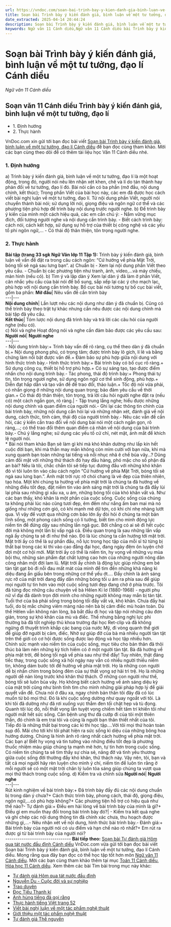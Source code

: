 ```yaml
---
url: https://vndoc.com/soan-bai-trinh-bay-y-kien-danh-gia-binh-luan-ve-mot-tu-tuong-dao-li-canh-dieu-298334
title: Soạn bài Trình bày ý kiến đánh giá, bình luận về một tư tưởng, đạo lí Cánh diều - Ngữ văn 11 Cánh diều - VnDoc.com
date_extracted: 2025-04-14 20:44:24
description: Soạn bài Trình bày ý kiến đánh giá, bình luận về một tư tưởng, đạo lí Cánh diều được VnDoc.com sưu tầm và xin gửi tới bạn đọc cùng tham khảo.
keywords: Ngữ văn 11 Cánh diều,Ngữ văn 11 Cánh diều bài Trình bày ý kiến đánh giá bình luận về một tư tưởng đạo lí,Soạn văn 11 Cánh diều,văn 11 Cánh diều,soạn văn 11,soạn bài 11 cánh diều,ngữ văn 11 cd,Soạn bài Trình bày ý kiến đánh giá bình luận về một tư tưởng đạo lí Cánh diều,Soạn bài Trình bày ý kiến đánh giá bình luận về một tư tưởng đạo lí,Soạn văn Trình bày ý kiến đánh giá bình luận về một tư tưởng đạo lí
---
```


# Soạn bài Trình bày ý kiến đánh giá, bình luận về một tư tưởng, đạo lí Cánh diều
 _Ngữ văn 11 Cánh diều_
## Soạn văn 11 Cánh diều Trình bày ý kiến đánh giá, bình luận về một tư tưởng, đạo lí
  * 1\. Định hướng
  * 2\. Thực hành

VnDoc.com xin gửi tới bạn đọc bài viết [Soạn bài Trình bày ý kiến đánh giá, bình luận về một tư tưởng, đạo lí Cánh diều](<https://vndoc.com/soan-bai-trinh-bay-y-kien-danh-gia-binh-luan-ve-mot-tu-tuong-dao-li-canh-dieu-298334>) để bạn đọc cùng tham khảo. Mời các bạn cùng theo dõi để có thêm tài liệu học Văn 11 Cánh diều nhé.
### 1\. Định hướng
a\) Trình bày ý kiến đánh giá, bình luận về một tư tưởng, đạo lí là một hoạt động, trong đó, người nói nêu lên nhận xét khen, chê và lí do tán thành hay phản đối về tư tưởng, đạo lí đó. Bài nói cần có ba phần \(mở đầu, nội dung chính, kết thúc\);
Trong phần Viết của bài học này, các em đã được học cách viết bài nghị luận về một tư tưởng, đạo lí. Từ nội dung phần Viết, người nói chuyển thành bài nói; sử dụng lời nói, giọng điệu và ngôn ngữ cơ thể và các phương tiện phù hợp để trình bày nội dung trước người nghe.
b\) Để trình bày ý kiến của mình một cách hiệu quả, các em cần chú ý:
\- Nắm vững mục đích, đối tượng người nghe và nội dung cần trình bày.
\- Biết cách trình bày: cách nói, cách kết hợp, sử dụng sự hỗ trợ của thiết bị công nghệ và các yếu tố phi ngôn ngữ,…
\- Có thái độ thân thiện, tôn trọng người nghe.
### 2\. Thực hành
**Bài tập \(trang 33 sgk Ngữ Văn lớp 11 Tập 1\):** Trình bày ý kiến đánh giá, bình luận về vấn đề đặt ra trong câu cách ngôn: “Cứ hướng về phía Mặt Trời, bóng tối sẽ ngả sau lưng bạn”.
a\) Chuẩn bị
\- Xem lại nội dung phần Viết theo yêu cầu.
\- Chuẩn bị các phương tiện như tranh, ảnh, video,…và máy chiếu, màn hình \(nếu có\).
b\) Tìm ý và lập dàn ý
Xem lại dàn ý đã làm ở phần Viết, cân nhắc yêu cầu của bài nói để bổ sung, sắp xếp lại các ý cho mạch lạc, phù hợp với nội dung cần trình bày. Bố cục bài nói tương tự bố cục bài viết, gồm ba phần:
**Mở đầu**|  Nêu vấn đề cần trình bày  
---|---  
**Nội dung chính**|  Lần lượt nêu các nội dung như dàn ý đã chuẩn bị. Cũng có thể trình bày theo trật tự khác nhưng cần nêu được các nội dung chính mà bài tập đã yêu cầu.  
**Kết thúc**|  Tóm lược nội dung đã trình bày và trả lời các câu hỏi của người nghe \(nếu có\).  
c\) Nói và nghe
Hoạt động nói và nghe cần đảm bảo được các yêu cầu sau:
**Người nói**| **Người nghe**  
---|---  
\- Nội dung trình bày:\+ Trình bày vấn đề rõ ràng, cụ thể theo dàn ý đã chuẩn bị.\+ Nội dung phong phú, có trọng tâm; được trình bày lô gích, lí lẽ và bằng chứng làm nổi bật được vấn đề.\+ Đảm bảo sự phù hợp giữa nội dung với hình thức trình bày.\- Hình thức trình bày:\+ Bài trình bày có bố cục rõ ràng.\+ Sử dụng công cụ, thiết bị hỗ trợ phù hợp.\+ Có sự sáng tạo, tạo được điểm nhấn cho nội dung trình bày.\- Tác phong, thái độ trình bày:\+ Phong thái tự tin, tôn trọng ngươi nghe, sử dụng ngôn ngữ cơ thể sinh động, phù hợp.\+ Diễn đạt hấp dẫn và tạo vấn đề để trao đổi, thảo luận.\+ Tốc độ nói vừa phải, có nhấn giọng ở những nội dung quan trọng; bảo đảm yêu cầu về thời gian.\+ Có thái độ thân thiện, tôn trọng, trả lời câu hỏi người nghe đặt ra \(nếu có\) một cách ngắn gọn, rõ ràng.| \- Tập trung lắng nghe; hiểu được những nội dung chính và quan điểm của người nói.\- Ghi lại các thông tin chính của bài trình bày, những nội dung cần hỏi lại và những nhận xét, đánh giá về nội dung, cách thức, tình cảm, thái độ của người trình bày.\- Nêu các vấn đề cần hỏi, các ý kiến cần trao đổi về nội dung bài nói một cách ngắn gọn, rõ ràng,…; có thể trao đổi thêm quan điểm cá nhân về nội dung của bài trình bày.\- Chú ý lắng nghe; sử dụng các yếu tố cử chỉ, nét mặt, ánh mắt để khích lệ người nói.  
\* Bài nói tham khảo
Bạn sẽ làm gì khi mà khó khăn dường như lấp kín hết cuộc đời bạn, khi mà thần may mắn không còn mỉm cười với bạn nữa, khi mà xung quanh bạn toàn những tai tiếng và nỗi nhục nhã ê chề bủa vây…? Dũng cảm đối mặt với những thử thách đó hay đầu hàng, phó mặc cho số phận đã an bài? Nếu là tôi, chắc chắn tôi sẽ tiếp tục đương đầu với những khó khăn đó vì tôi luôn tin vào câu cách ngôn “Cứ hướng về phía Mặt Trời, bóng tối sẽ ngả sau lưng bạn.”.
Ánh mặt trời rực rỡ chói chang là vẻ đẹp của thiên nhiên, tạo hóa. Một khi chúng ta hướng về phía mặt trời là chúng ta đã hướng về những điều tốt đẹp, đặt niềm tin vào ánh sáng mặt trời là chúng ta đã đẩy lùi lại phía sau những gì xấu xa, u ám, những bóng tối của khó khăn vất vả.
Như các bạn thấy, khó khăn là một phần của cuộc sống. Cuộc sống của chúng ta không phải lúc nào cũng tươi đẹp, êm đềm như nắng ấm ban mai mà nó giống như những cơn gió, có khi mạnh mẽ dữ tợn, có khi chỉ nhẹ nhàng lướt qua. Vì vậy để vượt qua những cơn bão lớn ấy đòi hỏi ở chúng ta một bản lĩnh sống, một phong cách sống có lí tưởng, biết tìm cho mình động lực niềm tin để đứng dậy sau những lần ngã gục. Bởi chẳng có ai sẽ đi hết cuộc đời mà không một lần bị vấp ngã cả. Điều quan trọng là sau những lần vấp ngã ấy chúng ta sẽ đi như thế nào. Đó là lúc chúng ta cần hướng tới mặt trời.
Mặt trời ấy có thể là sự phấn đấu, nỗ lực trong học tập của mỗi sĩ tử từng bị thất bại trong các kì thi vào cao đẳng đại học, đang ngày đêm ôn luyện chờ đợi một cơ hội mới. Mặt trời ấy có thể là niềm tin, hy vọng về những vụ mùa bội thu, những sản phẩm đạt chất lượng cao hơn của những người nông dân công nhân một đời lam lũ. Mặt trời ấy chính là động lực giúp những em bé tàn tật gạt bỏ đi nỗi đau mất mát của mình để tìm đến những khả năng kì diệu đang ẩn giấu bên trong những cơ thể yếu ớt…. Đấy chính là ánh sáng rực rỡ của mặt trời đang đẩy dần những bóng tối u ám ra phía sau để giúp mọi người tự tin hơn vào một cuộc sống tươi đẹp đang chờ ở phía trước.
Tôi đã từng đọc những câu chuyện về bà Hêlen Ki lơ \(1880-1968\) - người phụ nữ vĩ đại đã dành trọn đời mình cho những người không may mắn bị tàn tật. Tuổi thơ của bà phải sống trong bóng tối đầy vất vả, khó khăn. Chưa đầy hai tuổi, do bị mắc chứng viêm màng não nên bà bị câm điếc mù hoàn toàn. Dù thế Hêlen vẫn không nản lòng, bà bắt đầu đi học và tập nói những câu đơn giản, trong sự khó khăn của mù và điếc. Thế nhưng bằng nghị lực phi thường bà đã tốt nghiệp thủ khoa trường đại học Ret-clip và đã không ngừng đi thuyết trình khắp các bang của nước Mỹ, đi vòng quanh thế giới để giúp đỡ người bị câm, điếc. Nhờ sự giúp đỡ của bà mà nhiều người tàn tật trên thế giới có cơ hội được sống được lao động và học tập nhiều hơn. Chính sức mạnh vào niềm tin của cuộc sống, mục tiêu cho bản thân đã thôi thúc bà làm nên những kỳ tích hiếm có ở một người tàn tật. Bà đã hướng về phía mặt trời, để bóng tối ngả về phía sau như thế đấy\!
Tuy nhiên, thật đáng tiếc thay, trong cuộc sống xã hội ngày nay vẫn có nhiều người thiếu niềm tin, không dám bước tới để hướng về phía mặt trời. Họ là những con người dễ bị nhấn chìm trong bóng đêm của sự thất vọng sợ hãi trì trệ. Họ là những người dễ nản lòng trước khó khăn thử thách. Ở những con người như thế, bóng tối sẽ luôn bủa vây. Họ không biết cách hướng về ánh sáng diệu kỳ của mặt trời cũng như bình tĩnh tìm cho mình những giải pháp hợp lý để giải quyết vấn đề.
Chưa nói ở đâu xa, ngay chính bản thân tôi đây đã có lúc muốn từ bỏ mọi thứ. Đó là khi cuộc sống dường như quay ngoắt với tôi. Là khi tôi đã dường như đã rơi xuống vực thẳm đen tối chật hẹp và tù đọng. Quanh tôi lúc đó, nỗi thất vọng lẫn tuyệt vọng chiếm hết tâm trí khiến tôi như người mất hết sức sống. Căn bệnh ung thư đã cướp đi của tôi một thiên thần, đó chính là em trai tôi và cũng là người bạn thân thiết nhất của tôi. Tiếp đó là những thất bại trong các kì thi học tập….Với tôi mọi thứ hoàn toàn sụp đổ. Mãi cho tới khi tôi phát hiện ra sức sống kì diệu của những bông hoa hướng dương. Chúng là hình ảnh rõ ràng nhất cách hướng về phía mặt trời.
Các bạn ạ\! Biết hy vọng và tin tưởng vào những điều tốt đẹp là phương thuốc nhiệm màu giúp chúng ta mạnh mẽ hơn, tự tin hơn trong cuộc sống. Có niềm tin chúng ta sẽ tìm thấy sự chia sẻ, nâng đỡ và tình yêu thương giữa cuộc sống đời thường đầy khó khăn, thử thách này. Vậy nên, tôi, bạn và tất cả mọi người hãy rèn luyện cho mình ý chí, niềm tin để luôn tin rằng ở mỗi người sẽ có một mặt trời chân lý luôn tỏa sáng giúp chúng ta vượt qua mọi thử thách trong cuộc sống.
d\) Kiểm tra và chỉnh sửa
**Người nói**| **Người nghe**  
---|---  
Rút kinh nghiệm về bài trình bày:\+ Đã trình bày đầy đủ các nội dung chuẩn bị trong dàn ý chưa?\+ Cách thức trình bày, phong cách, thái độ, giọng điệu, ngôn ngữ,…có phù hợp không?\+ Các phương tiện hỗ trợ có hiệu quả như thế nào?\- Tự đánh giá:\+ Điều em hài lòng về bài trình bày của mình là gì?\+ Điều gì em muốn thay đổi trong bài trình bày đó?| \- Kiểm tra kết quả nghe và ghi chép các nội dung thông tin đã chính xác chưa, thu hoạch được những gì,…\- Nêu nhận xét về nội dung, hình thức bài trình bày.\- Đánh giá:\+ Bài trình bày của người nói có ưu điểm và hạn chế nào rõ nhất?\+ Em rút ra được gì từ bài trình bày của người nói?  
\--------------------------------
**Bài tiếp theo:** [Soạn bài Tự đánh giá Hôm qua tát nước đầu đình Cánh diều](<https://vndoc.com/soan-bai-tu-danh-gia-hom-qua-tat-nuoc-dau-dinh-canh-dieu-298340>)
VnDoc.com vừa gửi tới bạn đọc bài viết Soạn bài Trình bày ý kiến đánh giá, bình luận về một tư tưởng, đạo lí Cánh diều. Mong rằng qua đây bạn đọc có thể học tập tốt hơn môn [Ngữ văn 11 Cánh diều](<https://vndoc.com/ngu-van-11-canh-dieu>). Mời các bạn cùng tham khảo thêm tại mục [Toán 11 Cánh diều](<https://vndoc.com/toan-11-canh-dieu>), [Hóa học 11 Cánh diều](<https://vndoc.com/hoa-hoc-11-canh-dieu>).
Xem thêm các bài Tìm bài trong mục này khác:
  * [Tự đánh giá Hôm qua tát nước đầu đình](</soan-bai-tu-danh-gia-hom-qua-tat-nuoc-dau-dinh-canh-dieu-298340>)
  * [Nguyễn Du - Cuộc đời và sự nghiệp](</soan-bai-nguyen-du-cuoc-doi-va-su-nghiep-canh-dieu-298343>)
  * [Trao duyên](</soan-bai-trao-duyen-canh-dieu-298345>)
  * [Đọc Tiểu Thanh kí](</soan-bai-doc-tieu-thanh-ki-canh-dieu-298349>)
  * [Anh hùng tiếng đã gọi rằng](</soan-bai-anh-hung-tieng-da-goi-rang-canh-dieu-298354>)
  * [Thực hành tiếng Việt trang 52](</soan-bai-thuc-hanh-tieng-viet-trang-52-canh-dieu-298357>)
  * [Viết bài nghị luận về một tác phẩm nghệ thuật](</soan-bai-viet-bai-nghi-luan-ve-mot-tac-pham-nghe-thuat-canh-dieu-298359>)
  * [Giới thiệu một tác phẩm nghệ thuật](</soan-bai-gioi-thieu-mot-tac-pham-nghe-thuat-canh-dieu-298361>)
  * [Tự đánh giá Thề nguyền](</soan-bai-tu-danh-gia-the-nguyen-canh-dieu-298365>)


